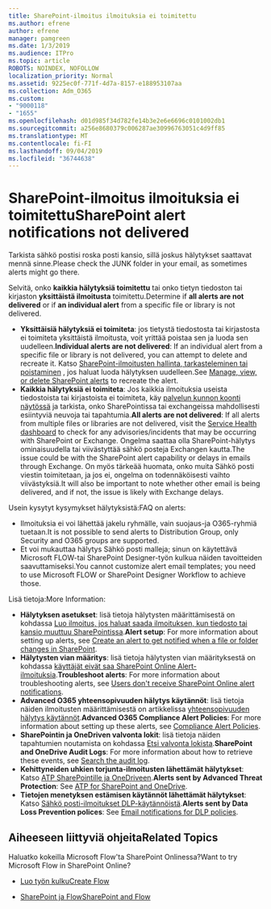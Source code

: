 ```yaml
---
title: SharePoint-ilmoitus ilmoituksia ei toimitettu
ms.author: efrene
author: efrene
manager: pamgreen
ms.date: 1/3/2019
ms.audience: ITPro
ms.topic: article
ROBOTS: NOINDEX, NOFOLLOW
localization_priority: Normal
ms.assetid: 9225ec0f-771f-4d7a-8157-e188953107aa
ms.collection: Adm_O365
ms.custom:
- "9000118"
- "1655"
ms.openlocfilehash: d01d985f34d782fe14b3e2e6e6696c0101002db1
ms.sourcegitcommit: a256e8680379c006287ae30996763051c4d9ff85
ms.translationtype: MT
ms.contentlocale: fi-FI
ms.lasthandoff: 09/04/2019
ms.locfileid: "36744638"
---
```

# <a name="sharepoint-alert-notifications-not-delivered"></a><span data-ttu-id="fe1b4-102">SharePoint-ilmoitus ilmoituksia ei toimitettu</span><span class="sxs-lookup"><span data-stu-id="fe1b4-102">SharePoint alert notifications not delivered</span></span>

<span data-ttu-id="fe1b4-103">Tarkista sähkö postisi roska posti kansio, sillä joskus hälytykset saattavat mennä sinne.</span><span class="sxs-lookup"><span data-stu-id="fe1b4-103">Please check the JUNK folder in your email, as sometimes alerts might go there.</span></span>

<span data-ttu-id="fe1b4-104">Selvitä, onko **kaikkia hälytyksiä toimitettu** tai onko tietyn tiedoston tai kirjaston **yksittäistä ilmoitusta** toimitettu.</span><span class="sxs-lookup"><span data-stu-id="fe1b4-104">Determine if **all alerts are not delivered** or if **an individual alert** from a specific file or library is not delivered.</span></span>

- <span data-ttu-id="fe1b4-105">**Yksittäisiä hälytyksiä ei toimiteta**: jos tietystä tiedostosta tai kirjastosta ei toimiteta yksittäistä ilmoitusta, voit yrittää poistaa sen ja luoda sen uudelleen.</span><span class="sxs-lookup"><span data-stu-id="fe1b4-105">**Individual alerts are not delivered**: If an individual alert from a specific file or library is not delivered, you can attempt to delete and recreate it.</span></span> <span data-ttu-id="fe1b4-106">Katso [SharePoint-ilmoitusten hallinta, tarkasteleminen tai poistaminen](https://support.office.com/article/manage-view-or-delete-sharepoint-alerts-99dfb19c-9a90-4a8c-aba1-aa8c8afb0de2?ui=en-US&rs=&ad=US#ID0EAADAAA=Online) , jos haluat luoda hälytyksen uudelleen.</span><span class="sxs-lookup"><span data-stu-id="fe1b4-106">See [Manage, view, or delete SharePoint alerts](https://support.office.com/article/manage-view-or-delete-sharepoint-alerts-99dfb19c-9a90-4a8c-aba1-aa8c8afb0de2?ui=en-US&rs=&ad=US#ID0EAADAAA=Online) to recreate the alert.</span></span>
- <span data-ttu-id="fe1b4-107">**Kaikkia hälytyksiä ei toimiteta**: Jos kaikkia ilmoituksia useista tiedostoista tai kirjastoista ei toimiteta, käy [palvelun kunnon koonti näytössä](https://admin.microsoft.com/AdminPortal/Home#/servicehealth) ja tarkista, onko SharePointissa tai exchangeissa mahdollisesti esiintyviä neuvoja tai tapahtumia.</span><span class="sxs-lookup"><span data-stu-id="fe1b4-107">**All alerts are not delivered**: If all alerts from multiple files or libraries are not delivered, visit the [Service Health dashboard](https://admin.microsoft.com/AdminPortal/Home#/servicehealth) to check for any advisories/incidents that may be occurring with SharePoint or Exchange.</span></span> <span data-ttu-id="fe1b4-108">Ongelma saattaa olla SharePoint-hälytys ominaisuudella tai viivästyttää sähkö posteja Exchangen kautta.</span><span class="sxs-lookup"><span data-stu-id="fe1b4-108">The issue could be with the SharePoint alert capability or delays in emails through Exchange.</span></span> <span data-ttu-id="fe1b4-109">On myös tärkeää huomata, onko muita Sähkö posti viestin toimitetaan, ja jos ei, ongelma on todennäköisesti vaihto viivästyksiä.</span><span class="sxs-lookup"><span data-stu-id="fe1b4-109">It will also be important to note whether other email is being delivered, and if not, the issue is likely with Exchange delays.</span></span>

<span data-ttu-id="fe1b4-110">Usein kysytyt kysymykset hälytyksistä:</span><span class="sxs-lookup"><span data-stu-id="fe1b4-110">FAQ on alerts:</span></span>

- <span data-ttu-id="fe1b4-111">Ilmoituksia ei voi lähettää jakelu ryhmälle, vain suojaus-ja O365-ryhmiä tuetaan.</span><span class="sxs-lookup"><span data-stu-id="fe1b4-111">It is not possible to send alerts to Distribution Group, only Security and O365 groups are supported.</span></span>
- <span data-ttu-id="fe1b4-112">Et voi mukauttaa hälytys Sähkö posti malleja; sinun on käytettävä Microsoft FLOW-tai SharePoint Designer-työn kulkua näiden tavoitteiden saavuttamiseksi.</span><span class="sxs-lookup"><span data-stu-id="fe1b4-112">You cannot customize alert email templates; you need to use Microsoft FLOW or SharePoint Designer Workflow to achieve those.</span></span>

<span data-ttu-id="fe1b4-113">Lisä tietoja:</span><span class="sxs-lookup"><span data-stu-id="fe1b4-113">More Information:</span></span>

- <span data-ttu-id="fe1b4-114">**Hälytyksen asetukset**: lisä tietoja hälytysten määrittämisestä on kohdassa [Luo ilmoitus, jos haluat saada ilmoituksen, kun tiedosto tai kansio muuttuu SharePointissa](https://support.office.com/article/create-an-alert-to-get-notified-when-a-file-or-folder-changes-in-sharepoint-e5a79e7b-a146-46da-a9ef-d65409ba8918).</span><span class="sxs-lookup"><span data-stu-id="fe1b4-114">**Alert setup**: For more information about setting up alerts, see [Create an alert to get notified when a file or folder changes in SharePoint](https://support.office.com/article/create-an-alert-to-get-notified-when-a-file-or-folder-changes-in-sharepoint-e5a79e7b-a146-46da-a9ef-d65409ba8918).</span></span>
- <span data-ttu-id="fe1b4-115">**Hälytysten vian määritys**: lisä tietoja hälytysten vian määrityksestä on kohdassa [käyttäjät eivät saa SharePoint Online Alert-ilmoituksia](https://docs.microsoft.com/sharepoint/support/sites/no-alert-notifications).</span><span class="sxs-lookup"><span data-stu-id="fe1b4-115">**Troubleshoot alerts**: For more information about troubleshooting alerts, see [Users don't receive SharePoint Online alert notifications](https://docs.microsoft.com/sharepoint/support/sites/no-alert-notifications).</span></span>
- <span data-ttu-id="fe1b4-116">**Advanced O365 yhteensopivuuden hälytys käytännöt**: lisä tietoja näiden ilmoitusten määrittämisestä on artikkelissa [yhteensopivuuden hälytys käytännöt](https://docs.microsoft.com/office365/securitycompliance/alert-policies).</span><span class="sxs-lookup"><span data-stu-id="fe1b4-116">**Advanced O365 Compliance Alert Policies**: For more information about setting up these alerts, see [Compliance Alert Policies](https://docs.microsoft.com/office365/securitycompliance/alert-policies).</span></span>
- <span data-ttu-id="fe1b4-117">**SharePointin ja OneDriven valvonta lokit**: lisä tietoja näiden tapahtumien noutamista on kohdassa [Etsi valvonta lokista](https://docs.microsoft.com/office365/securitycompliance/search-the-audit-log-in-security-and-compliance#search-the-audit-log).</span><span class="sxs-lookup"><span data-stu-id="fe1b4-117">**SharePoint and OneDrive Audit Logs**: For more information about how to retrieve these events, see [Search the audit log](https://docs.microsoft.com/office365/securitycompliance/search-the-audit-log-in-security-and-compliance#search-the-audit-log).</span></span>
- <span data-ttu-id="fe1b4-118">**Kehittyneiden uhkien torjunta-ilmoitusten lähettämät hälytykset**: Katso [ATP SharePointille ja OneDriveen](https://docs.microsoft.com/office365/securitycompliance/atp-for-spo-odb-and-teams).</span><span class="sxs-lookup"><span data-stu-id="fe1b4-118">**Alerts sent by Advanced Threat Protection**: See [ATP for SharePoint and OneDrive](https://docs.microsoft.com/office365/securitycompliance/atp-for-spo-odb-and-teams).</span></span>
- <span data-ttu-id="fe1b4-119">**Tietojen menetyksen estämisen käytännöt lähettämät hälytykset**: Katso [Sähkö posti-ilmoitukset DLP-käytännöistä](https://docs.microsoft.com/office365/securitycompliance/use-notifications-and-policy-tips).</span><span class="sxs-lookup"><span data-stu-id="fe1b4-119">**Alerts sent by Data Loss Prevention polices**: See [Email notifications for DLP policies](https://docs.microsoft.com/office365/securitycompliance/use-notifications-and-policy-tips).</span></span>

## <a name="related-topics"></a><span data-ttu-id="fe1b4-120">Aiheeseen liittyviä ohjeita</span><span class="sxs-lookup"><span data-stu-id="fe1b4-120">Related Topics</span></span>

<span data-ttu-id="fe1b4-121">Haluatko kokeilla Microsoft Flow'ta SharePoint Onlinessa?</span><span class="sxs-lookup"><span data-stu-id="fe1b4-121">Want to try Microsoft Flow in SharePoint Online?</span></span>

- [<span data-ttu-id="fe1b4-122">Luo työn kulku</span><span class="sxs-lookup"><span data-stu-id="fe1b4-122">Create Flow</span></span>](https://support.office.com/article/a9c3e03b-0654-46af-a254-20252e580d01)

- [<span data-ttu-id="fe1b4-123">SharePoint ja Flow</span><span class="sxs-lookup"><span data-stu-id="fe1b4-123">SharePoint and Flow</span></span>](https://flow.microsoft.com//blog/sharepoint-and-flow/)
